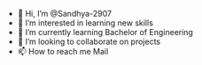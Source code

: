 - 👋 Hi, I’m @Sandhya-2907
- 👀 I’m interested in learning new skills
- 🌱 I’m currently learning Bachelor of Engineering
- 💞️ I’m looking to collaborate on projects
- 📫 How to reach me Mail

<!---
Sandhya-2907/Sandhya-2907 is a ✨ special ✨ repository because its `README.md` (this file) appears on your GitHub profile.
You can click the Preview link to take a look at your changes.
--->
